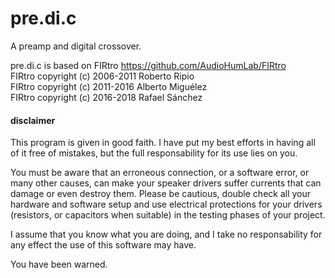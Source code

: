 # pre.di.c
A preamp and digital crossover.

pre.di.c is based on FIRtro https://github.com/AudioHumLab/FIRtro  
FIRtro copyright (c) 2006-2011 Roberto Ripio  
FIRtro copyright (c) 2011-2016 Alberto Miguélez  
FIRtro copyright (c) 2016-2018 Rafael Sánchez  

#### disclaimer

This program is given in good faith. I have put my best efforts in having all of it free of mistakes, but the full responsability for its use lies on you.

You must be aware that an erroneous connection, or a software error, or many other causes, can make your speaker drivers suffer currents that can damage or even destroy them. Please be cautious, double check all your hardware and software setup and use electrical protections for your drivers (resistors, or capacitors when suitable) in the testing phases of your project.

I assume that you know what you are doing, and I take no responsability for any effect the use of this software may have.

You have been warned.

